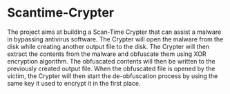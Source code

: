 # Scantime-Crypter
The project aims at building a Scan-Time Crypter that can assist a malware in bypassing antivirus software. The Crypter will open the malware from the disk while creating another output file to the disk. The Crypter will then extract the contents from the malware and obfuscate them using XOR encryption algorithm. The obfuscated contents will then be written to the previously created output file. When the obfuscated file is opened by the victim, the Crypter will then start the de-obfuscation process by using the same key it used to encrypt it in the first place. 
